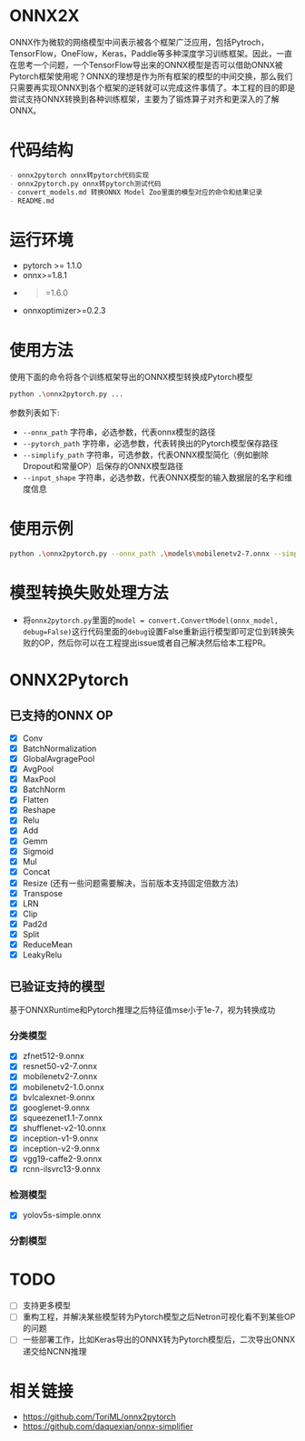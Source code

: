 # ONNX2X
ONNX作为微软的网络模型中间表示被各个框架广泛应用，包括Pytroch，TensorFlow，OneFlow，Keras，Paddle等多种深度学习训练框架。因此，一直在思考一个问题，一个TensorFlow导出来的ONNX模型是否可以借助ONNX被Pytorch框架使用呢？ONNX的理想是作为所有框架的模型的中间交换，那么我们只需要再实现ONNX到各个框架的逆转就可以完成这件事情了。本工程的目的即是尝试支持ONNX转换到各种训练框架，主要为了锻炼算子对齐和更深入的了解ONNX。

# 代码结构

```markdown
- onnx2pytorch onnx转pytorch代码实现
- onnx2pytorch.py onnx转pytorch测试代码
- convert_models.md 转换ONNX Model Zoo里面的模型对应的命令和结果记录
- README.md 
```

# 运行环境

- pytorch >= 1.1.0
- onnx>=1.8.1
-   >=1.6.0
- onnxoptimizer>=0.2.3

# 使用方法

使用下面的命令将各个训练框架导出的ONNX模型转换成Pytorch模型

```sh
python .\onnx2pytorch.py ...
```

参数列表如下:

- `--onnx_path` 字符串，必选参数，代表onnx模型的路径
- `--pytorch_path` 字符串，必选参数，代表转换出的Pytorch模型保存路径
- `--simplify_path` 字符串，可选参数，代表ONNX模型简化（例如删除Dropout和常量OP）后保存的ONNX模型路径
- `--input_shape` 字符串，必选参数，代表ONNX模型的输入数据层的名字和维度信息

# 使用示例

```sh
python .\onnx2pytorch.py --onnx_path .\models\mobilenetv2-7.onnx --simplify_path .\models\mobilenetv2-7-simplify.onnx --pytorch_path .\models\mobilenetv2-7.pth --input_shape input:1,3,224,224
```

# 模型转换失败处理方法

- 将`onnx2pytorch.py`里面的`model = convert.ConvertModel(onnx_model, debug=False)`这行代码里面的`debug`设置False重新运行模型即可定位到转换失败的OP，然后你可以在工程提出issue或者自己解决然后给本工程PR。

# ONNX2Pytorch

## 已支持的ONNX OP

- [x] Conv
- [x] BatchNormalization
- [x] GlobalAvgragePool
- [x] AvgPool
- [x] MaxPool
- [x] BatchNorm
- [x] Flatten
- [x] Reshape
- [x] Relu
- [x] Add
- [x] Gemm
- [x] Sigmoid
- [x] Mul
- [x] Concat
- [x] Resize (还有一些问题需要解决，当前版本支持固定倍数方法)
- [x] Transpose
- [x] LRN
- [x] Clip
- [x] Pad2d
- [x] Split
- [x] ReduceMean
- [x] LeakyRelu

## 已验证支持的模型

基于ONNXRuntime和Pytorch推理之后特征值mse小于1e-7，视为转换成功

### 分类模型
- [x] zfnet512-9.onnx
- [x] resnet50-v2-7.onnx
- [x] mobilenetv2-7.onnx
- [x] mobilenetv2-1.0.onnx
- [x] bvlcalexnet-9.onnx
- [x] googlenet-9.onnx
- [x] squeezenet1.1-7.onnx
- [x] shufflenet-v2-10.onnx
- [x] inception-v1-9.onnx
- [x] inception-v2-9.onnx
- [x] vgg19-caffe2-9.onnx
- [x] rcnn-ilsvrc13-9.onnx

### 检测模型
- [x] yolov5s-simple.onnx
 
### 分割模型

# TODO

- [ ] 支持更多模型
- [ ] 重构工程，并解决某些模型转为Pytorch模型之后Netron可视化看不到某些OP的问题
- [ ] 一些部署工作，比如Keras导出的ONNX转为Pytorch模型后，二次导出ONNX递交给NCNN推理

# 相关链接

- https://github.com/ToriML/onnx2pytorch
- https://github.com/daquexian/onnx-simplifier
